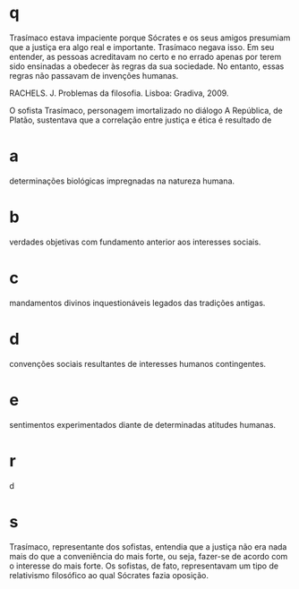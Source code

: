# q
Trasímaco estava impaciente porque Sócrates e os seus amigos presumiam que a justiça era algo real e importante. Trasímaco negava isso. Em seu entender, as pessoas acreditavam no certo e no errado apenas por terem sido ensinadas a obedecer às regras da sua sociedade. No entanto, essas regras não passavam de invenções humanas.

RACHELS. J. Problemas da filosofia. Lisboa: Gradiva, 2009.

O sofista Trasímaco, personagem imortalizado no diálogo A República, de Platão, sustentava que a correlação entre justiça e ética é resultado de

# a
determinações biológicas impregnadas na natureza humana.

# b
verdades objetivas com fundamento anterior aos interesses sociais.

# c
mandamentos divinos inquestionáveis legados das tradições antigas.

# d
convenções sociais resultantes de interesses humanos contingentes.

# e
sentimentos experimentados diante de determinadas atitudes humanas.

# r
d

# s
Trasímaco, representante dos sofistas, entendia que a justiça não era nada mais do que a conveniência do mais forte, ou seja, fazer-se de acordo com o interesse do mais forte. Os sofistas, de fato, representavam um tipo de relativismo filosófico ao qual Sócrates fazia oposição.
